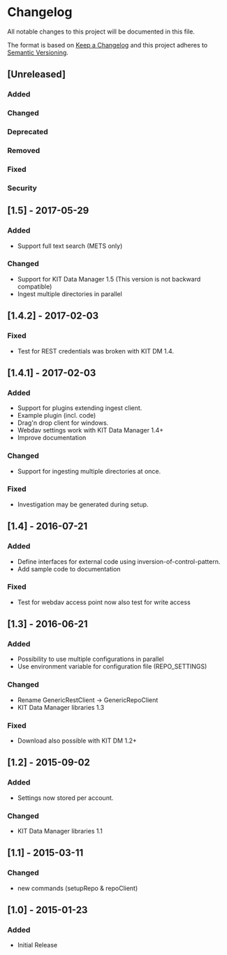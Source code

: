 # Changelog
All notable changes to this project will be documented in this file.

The format is based on [Keep a Changelog](http://keepachangelog.com/en/1.0.0/)
and this project adheres to [Semantic Versioning](http://semver.org/spec/v2.0.0.html).

## [Unreleased]
### Added
### Changed
### Deprecated
### Removed
### Fixed
### Security

## [1.5] - 2017-05-29
### Added
- Support full text search (METS only)

### Changed
- Support for KIT Data Manager 1.5 (This version is not backward compatible)
- Ingest multiple directories in parallel

## [1.4.2] - 2017-02-03  
### Fixed
- Test for REST credentials was broken with KIT DM 1.4.                                           

## [1.4.1] - 2017-02-03
### Added
- Support for plugins extending ingest client.
- Example plugin (incl. code)
- Drag'n drop client for windows.
- Webdav settings work with KIT Data Manager 1.4+
- Improve documentation

### Changed
- Support for ingesting multiple directories at once.    

### Fixed  
- Investigation may be generated during setup.


## [1.4] - 2016-07-21
### Added
- Define interfaces for external code using inversion-of-control-pattern.
- Add sample code to documentation

### Fixed   
- Test for webdav access point now also test for write access


## [1.3] - 2016-06-21
### Added
- Possibility to use multiple configurations in parallel 
- Use environment variable for configuration file (REPO_SETTINGS)

### Changed
- Rename GenericRestClient -> GenericRepoClient
- KIT Data Manager libraries 1.3

### Fixed  
- Download also possible with KIT DM 1.2+  


## [1.2] - 2015-09-02
### Added
- Settings now stored per account.

### Changed
- KIT Data Manager libraries 1.1


## [1.1] - 2015-03-11 
### Changed
- new commands (setupRepo & repoClient)

## [1.0] - 2015-01-23
### Added
- Initial Release
